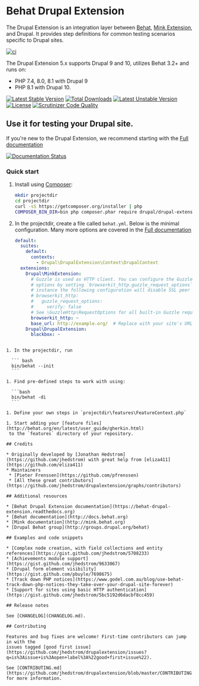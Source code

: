# Behat Drupal Extension

The Drupal Extension is an integration layer between [Behat](http://behat.org),
[Mink Extension](https://github.com/Behat/MinkExtension), and Drupal. It
provides step definitions for common testing scenarios specific to Drupal
sites.

[![ci](https://github.com/jhedstrom/drupalextension/actions/workflows/ci.yml/badge.svg)](https://github.com/jhedstrom/drupalextension/actions/workflows/ci.yml)

The Drupal Extension 5.x supports Drupal 9 and 10, utilizes Behat 3.2+ and runs
on:

- PHP 7.4, 8.0, 8.1 with Drupal 9
- PHP 8.1 with Drupal 10.

[![Latest Stable Version](https://poser.pugx.org/drupal/drupal-extension/v/stable.svg)](https://packagist.org/packages/drupal/drupal-extension)
[![Total Downloads](https://poser.pugx.org/drupal/drupal-extension/downloads.svg)](https://packagist.org/packages/drupal/drupal-extension)
[![Latest Unstable Version](https://poser.pugx.org/drupal/drupal-extension/v/unstable.svg)](https://packagist.org/packages/drupal/drupal-extension)
[![License](https://poser.pugx.org/drupal/drupal-extension/license.svg)](https://packagist.org/packages/drupal/drupal-extension)
[![Scrutinizer Code Quality](https://scrutinizer-ci.com/g/jhedstrom/drupalextension/badges/quality-score.png?b=master)](https://scrutinizer-ci.com/g/jhedstrom/drupalextension/?branch=master)

## Use it for testing your Drupal site.

If you're new to the Drupal Extension, we recommend starting with
the [Full documentation](https://behat-drupal-extension.readthedocs.org)

[![Documentation Status](https://readthedocs.org/projects/behat-drupal-extension/badge/?version=master)](https://behat-drupal-extension.readthedocs.org)

### Quick start

1. Install using [Composer](https://getcomposer.org/):

    ``` bash
    mkdir projectdir
    cd projectdir
    curl -sS https://getcomposer.org/installer | php
    COMPOSER_BIN_DIR=bin php composer.phar require drupal/drupal-extension='~5.0'
    ```

1.  In the projectdir, create a file called `behat.yml`. Below is the
    minimal configuration. Many more options are covered in the
    [Full documentation](https://behat-drupal-extension.readthedocs.org)

    ``` yaml
    default:
      suites:
        default:
          contexts:
            - Drupal\DrupalExtension\Context\DrupalContext
      extensions:
        Drupal\MinkExtension:
          # Guzzle is used as HTTP client. You can configure the Guzzle request
          # options by setting `browserkit_http.guzzle_request_options`. For
          # instance the following configuration will disable SSL peer verification:
          # browserkit_http:
          #   guzzle_request_options:
          #     verify: false
          # See \GuzzleHttp\RequestOptions for all built-in Guzzle request options
          browserkit_http: ~
          base_url: http://example.org/  # Replace with your site's URL
        Drupal\DrupalExtension:
          blackbox: ~
  ```

1. In the projectdir, run

    ``` bash
    bin/behat --init
    ```

1. Find pre-defined steps to work with using:

    ```bash
    bin/behat -di
    ```

1. Define your own steps in `projectdir\features\FeatureContext.php`

1. Start adding your [feature files](http://behat.org/en/latest/user_guide/gherkin.html)
   to the `features` directory of your repository.

## Credits

 * Originally developed by [Jonathan Hedstrom](https://github.com/jhedstrom) with great help from [eliza411](https://github.com/eliza411)
 * Maintainers
   * [Pieter Frenssen](https://github.com/pfrenssen)
   * [All these great contributors](https://github.com/jhedstrom/drupalextension/graphs/contributors)

## Additional resources

 * [Behat Drupal Extension documentation](https://behat-drupal-extension.readthedocs.org)
 * [Behat documentation](http://docs.behat.org)
 * [Mink documentation](http://mink.behat.org)
 * [Drupal Behat group](http://groups.drupal.org/behat)

## Examples and code snippets

 * [Complex node creation, with field collections and entity references](https://gist.github.com/jhedstrom/5708233)
 * [Achievements module support](https://gist.github.com/jhedstrom/9633067)
 * [Drupal form element visibility](https://gist.github.com/pbuyle/7698675)
 * [Track down PHP notices](https://www.godel.com.au/blog/use-behat-track-down-php-notices-they-take-over-your-drupal-site-forever)
 * [Support for sites using basic HTTP authentication](https://gist.github.com/jhedstrom/5bc5192d6dacbf8cc459)

## Release notes

See [CHANGELOG](CHANGELOG.md).

## Contributing

Features and bug fixes are welcome! First-time contributors can jump in with the
issues tagged [good first issue](https://github.com/jhedstrom/drupalextension/issues?q=is%3Aissue+is%3Aopen+label%3A%22good+first+issue%22).

See [CONTRIBUTING.md](https://github.com/jhedstrom/drupalextension/blob/master/CONTRIBUTING.md) for more information.
